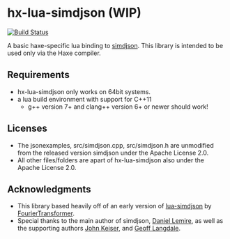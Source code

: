 # hx-lua-simdjson (WIP)

[![Build Status](https://github.com/HaxeFoundation/hx-lua-simdjson/actions/workflows/ci.yml/badge.svg?branch=master)](https://github.com/HaxeFoundation/hx-lua-simdjson/actions?query=branch%3Amaster)


A basic haxe-specific lua binding to [simdjson](https://simdjson.org). This
library is intended to be used only via the Haxe compiler.

## Requirements
 * hx-lua-simdjson only works on 64bit systems.
 * a lua build environment with support for C++11
   * g++ version 7+ and clang++ version 6+ or newer should work!


## Licenses
 * The jsonexamples, src/simdjson.cpp, src/simdjson.h are unmodified from the released version simdjson under the Apache License 2.0.
 * All other files/folders are apart of hx-lua-simdjson also under the Apache License 2.0.

## Acknowledgments
 * This library based heavily off of an early version of [lua-simdjson](https://github.com/FourierTransformer/lua-simdjson) by [FourierTransformer](https://github.com/FourierTransformer).
 * Special thanks to the main author of simdjson, [Daniel Lemire](https://github.com/lemire), as well as the supporting authors [John Keiser](https://github.com/jkeiser), and [Geoff Langdale](https://github.com/geofflangdale).
